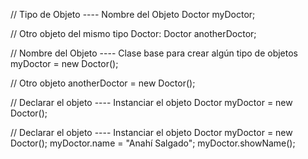 // Tipo de Objeto ---- Nombre del Objeto
Doctor myDoctor;

// Otro objeto del mismo tipo Doctor:
Doctor anotherDoctor;

// Nombre del Objeto ---- Clase base para crear algún tipo de objetos
myDoctor = new Doctor();

// Otro objeto
anotherDoctor = new Doctor();

// Declarar el objeto ---- Instanciar el objeto
Doctor myDoctor = new Doctor();

// Declarar el objeto ---- Instanciar el objeto
Doctor myDoctor = new Doctor();
myDoctor.name = "Anahí Salgado";
myDoctor.showName();